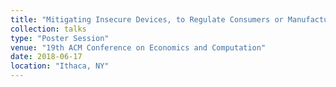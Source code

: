 ```yaml
---
title: "Mitigating Insecure Devices, to Regulate Consumers or Manufacturers?"
collection: talks
type: "Poster Session"
venue: "19th ACM Conference on Economics and Computation"
date: 2018-06-17
location: "Ithaca, NY"
---
```

